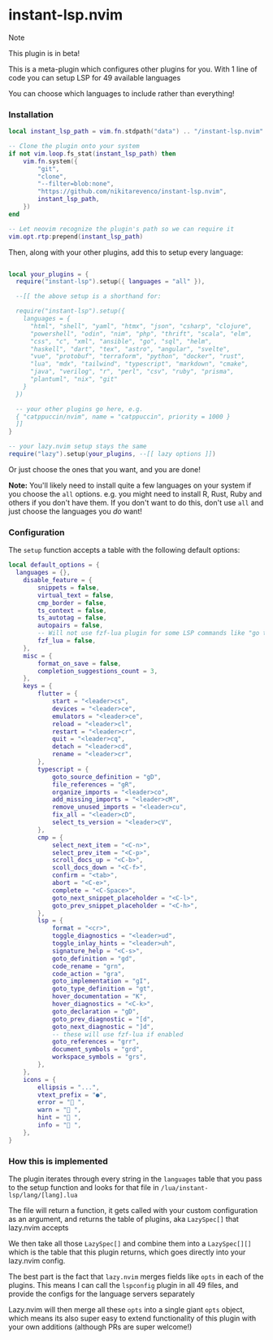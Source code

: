 # instant-lsp.nvim

> [!NOTE]
> This plugin is in beta!

This is a meta-plugin which configures other plugins for you. With 1 line of code you can setup LSP for 49 available languages

You can choose which languages to include rather than everything!

### Installation

```lua
local instant_lsp_path = vim.fn.stdpath("data") .. "/instant-lsp.nvim"

-- Clone the plugin onto your system
if not vim.loop.fs_stat(instant_lsp_path) then
	vim.fn.system({
		"git",
		"clone",
		"--filter=blob:none",
		"https://github.com/nikitarevenco/instant-lsp.nvim",
		instant_lsp_path,
	})
end

-- Let neovim recognize the plugin's path so we can require it
vim.opt.rtp:prepend(instant_lsp_path)
```

Then, along with your other plugins, add this to setup every language:

```lua

local your_plugins = {
  require("instant-lsp").setup({ languages = "all" }),

  --[[ the above setup is a shorthand for:

  require("instant-lsp").setup({
    languages = {
      "html", "shell", "yaml", "htmx", "json", "csharp", "clojure",
      "powershell", "odin", "nim", "php", "thrift", "scala", "elm",
      "css", "c", "xml", "ansible", "go", "sql", "helm",
      "haskell", "dart", "tex", "astro", "angular", "svelte",
      "vue", "protobuf", "terraform", "python", "docker", "rust",
      "lua", "mdx", "tailwind", "typescript", "markdown", "cmake",
      "java", "verilog", "r", "perl", "csv", "ruby", "prisma",
      "plantuml", "nix", "git"
    }
  })

  -- your other plugins go here, e.g.
  { "catppuccin/nvim", name = "catppuccin", priority = 1000 }
  ]]
}

-- your lazy.nvim setup stays the same
require("lazy").setup(your_plugins, --[[ lazy options ]])
```

Or just choose the ones that you want, and you are done!

**Note:** You'll likely need to install quite a few languages on your system if you choose the `all` options. e.g. you might need to install R, Rust, Ruby and others if you don't have them. If you don't want to do this, don't use `all` and just choose the languages you _do_ want!

### Configuration

The `setup` function accepts a table with the following default options:

```lua
local default_options = {
  languages = {},
	disable_feature = {
		snippets = false,
		virtual_text = false,
		cmp_border = false,
		ts_context = false,
		ts_autotag = false,
		autopairs = false,
		-- Will not use fzf-lua plugin for some LSP commands like "go to references"
		fzf_lua = false,
	},
	misc = {
		format_on_save = false,
		completion_suggestions_count = 3,
	},
	keys = {
		flutter = {
			start = "<leader>cs",
			devices = "<leader>ce",
			emulators = "<leader>ce",
			reload = "<leader>cl",
			restart = "<leader>cr",
			quit = "<leader>cq",
			detach = "<leader>cd",
			rename = "<leader>cr",
		},
		typescript = {
			goto_source_definition = "gD",
			file_references = "gR",
			organize_imports = "<leader>co",
			add_missing_imports = "<leader>cM",
			remove_unused_imports = "<leader>cu",
			fix_all = "<leader>cD",
			select_ts_version = "<leader>cV",
		},
		cmp = {
			select_next_item = "<C-n>",
			select_prev_item = "<C-p>",
			scroll_docs_up = "<C-b>",
			scoll_docs_down = "<C-f>",
			confirm = "<tab>",
			abort = "<C-e>",
			complete = "<C-Space>",
			goto_next_snippet_placeholder = "<C-l>",
			goto_prev_snippet_placeholder = "<C-h>",
		},
		lsp = {
			format = "<cr>",
			toggle_diagnostics = "<leader>ud",
			toggle_inlay_hints = "<leader>uh",
			signature_help = "<C-s>",
			goto_definition = "gd",
			code_rename = "grn",
			code_action = "gra",
			goto_implementation = "gI",
			goto_type_definition = "gt",
			hover_documentation = "K",
			hover_diagnostics = "<C-k>",
			goto_declaration = "gD",
			goto_prev_diagnostic = "[d",
			goto_next_diagnostic = "]d",
			-- these will use fzf-lua if enabled
			goto_references = "grr",
			document_symbols = "grd",
			workspace_symbols = "grs",
		},
	},
	icons = {
		ellipsis = "...",
		vtext_prefix = "●",
		error = " ",
		warn = " ",
		hint = " ",
		info = " ",
	},
}
```

### How this is implemented

The plugin iterates through every string in the `languages` table that you pass to the setup function and looks for that file in `/lua/instant-lsp/lang/[lang].lua`

The file will return a function, it gets called with your custom configuration as an argument, and returns the table of plugins, aka `LazySpec[]` that lazy.nvim accepts

We then take all those `LazySpec[]` and combine them into a `LazySpec[][]` which is the table that this plugin returns, which goes directly into your lazy.nvim config.

The best part is the fact that `lazy.nvim` merges fields like `opts` in each of the plugins. This means I can call the `lspconfig` plugin in all 49 files, and provide the configs for the language servers separately

Lazy.nvim will then merge all these `opts` into a single giant `opts` object, which means its also super easy to extend functionality of this plugin with your own additions (although PRs are super welcome!)